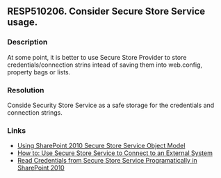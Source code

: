 ## RESP510206. Consider Secure Store Service usage.

### Description
At some point, it is better to use Secure Store Provider to store credentials/connection strins intead of saving them into web.config, property bags or lists.

### Resolution
Conside Security Store Service as a safe storage for the credentials and connection strings.

### Links
*   [Using SharePoint 2010 Secure Store Service Object Model](http://sharepointfieldnotes.blogspot.ru/2010/12/using-sharepoint-2010-secure-store.html)
*   [How to: Use Secure Store Service to Connect to an External System](https://msdn.microsoft.com/en-us/library/office/ee554863(v=office.14).aspx)
*   [Read Credentials from Secure Store Service Programatically in SharePoint 2010](http://saiabhilash.blogspot.ru/2011/12/read-credentials-from-secure-store.html)